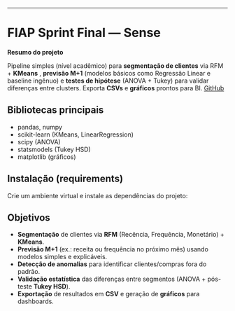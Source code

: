 ---

# FIAP Sprint Final — Sense

**Resumo do projeto**

Pipeline simples (nível acadêmico) para **segmentação de clientes** via RFM +  **KMeans** , **previsão M+1** (modelos básicos como Regressão Linear e baseline ingênuo) e **testes de hipótese** (ANOVA + Tukey) para validar diferenças entre clusters. Exporta **CSVs** e **gráficos** prontos para BI. [GitHub](https://github.com/helgg/fiap-sprint-final-sense/tree/master)

## Bibliotecas principais

* pandas, numpy
* scikit-learn (KMeans, LinearRegression)
* scipy (ANOVA)
* statsmodels (Tukey HSD)
* matplotlib (gráficos)

## Instalação (requirements)

Crie um ambiente virtual e instale as dependências do projeto:

## Objetivos

- **Segmentação** de clientes via **RFM** (Recência, Frequência, Monetário) + **KMeans**.
- **Previsão M+1** (ex.: receita ou frequência no próximo mês) usando modelos simples e explicáveis.
- **Detecção de anomalias** para identificar clientes/compras fora do padrão.
- **Validação estatística** das diferenças entre segmentos (ANOVA + pós-teste **Tukey HSD**).
- **Exportação** de resultados em **CSV** e geração de **gráficos** para dashboards.
